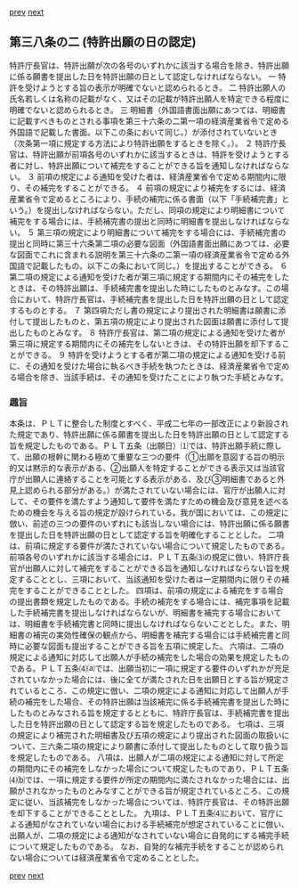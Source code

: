 [prev](/specific\markdowns\特許法\048_Mp-Ch_2-At_38.md)
[next](/specific\markdowns\特許法\050_Mp-Ch_2-At_38_3.md)
## 第三八条の二 (特許出願の日の認定)
特許庁長官は、特許出願が次の各号のいずれかに該当する場合を除き、特許出願に係る願書を提出した日を特許出願の日として認定しなければならない。
一 特許を受けようとする旨の表示が明確でないと認められるとき。
二 特許出願人の氏名若しくは名称の記載がなく、又はその記載が特許出願人を特定できる程度に明確でないと認められるとき。
三 明細書（外国語書面出願にあつては、明細書に記載すべきものとされる事項を第三十六条の二第一項の経済産業省令で定める外国語で記載した書面。以下この条において同じ。）が添付されていないとき（次条第一項に規定する方法により特許出願をするときを除く。）。
２ 特許庁長官は、特許出願が前項各号のいずれかに該当するときは、特許を受けようとする者に対し、特許出願について補完をすることができる旨を通知しなければならない。
３ 前項の規定による通知を受けた者は、経済産業省令で定める期間内に限り、その補完をすることができる。
４ 前項の規定により補完をするには、経済産業省令で定めるところにより、手続の補完に係る書面（以下「手続補完書」という。）を提出しなければならない。ただし、同項の規定により明細書について補完をする場合には、手続補完書の提出と同時に明細書を提出しなければならない。
５ 第三項の規定により明細書について補完をする場合には、手続補完書の提出と同時に第三十六条第二項の必要な図面（外国語書面出願にあつては、必要な図面でこれに含まれる説明を第三十六条の二第一項の経済産業省令で定める外国語で記載したもの。以下この条において同じ。）を提出することができる。
６ 第二項の規定による通知を受けた者が第三項に規定する期間内にその補完をしたときは、その特許出願は、手続補完書を提出した時にしたものとみなす。この場合において、特許庁長官は、手続補完書を提出した日を特許出願の日として認定するものとする。
７ 第四項ただし書の規定により提出された明細書は願書に添付して提出したものと、第五項の規定により提出された図面は願書に添付して提出したものとみなす。
８ 特許庁長官は、第二項の規定による通知を受けた者が第三項に規定する期間内にその補完をしないときは、その特許出願を却下することができる。
９ 特許を受けようとする者が第二項の規定による通知を受ける前に、その通知を受けた場合に執るべき手続を執つたときは、経済産業省令で定める場合を除き、当該手続は、その通知を受けたことにより執つた手続とみなす。

### 趣旨
本条は、ＰＬＴに整合した制度とすべく、平成二七年の一部改正により新設された規定であり、特許出願に係る願書を提出した日を特許出願の日として認定する旨を規定したものである。ＰＬＴ五条（出願日）⑴では、特許出願手続に際して、出願の根幹に関わる極めて重要な三つの要件（①出願を意図する旨の明示的又は黙示的な表示がある、②出願人を特定することができる表示又は当該官庁が出願人に連絡することを可能とする表示がある、及び③明細書であると外見上認められる部分がある。）が満たされていない場合には、官庁が出願人に対して、その要件を満たすよう通知して要件を満たすための機会及び意見を述べるための機会を与える旨の規定が設けられている。我が国においては、この規定に倣い、前述の三つの要件のいずれにも該当しない場合には、特許出願に係る願書を提出した日を特許出願の日として認定する旨を明確化することとした。
二項は、前項に規定する要件が満たされていない場合について規定したものである。前項各号のいずれかに該当する場合には、ＰＬＴ五条⑶の規定に倣い、特許庁長官が出願人に対して補完をすることができる旨を通知しなければならない旨を規定することとし、三項において、当該通知を受けた者は一定期間内に限りその補完をすることができることとした。
四項は、前項の規定による補完をする場合の提出書類を規定したものである。手続の補完をする場合には、補完事項を記載した手続補完書を提出しなければならないが、明細書を補完する場合においては、明細書を手続補完書と同時に提出しなければならないこととした。また、明細書の補完の実効性確保の観点から、明細書を補完する場合には手続補完書と同時に必要な図面も提出することができる旨を五項に規定した。
六項は、二項の規定による通知に対応して出願人が手続の補完をした場合の効果を規定したものである。ＰＬＴ五条⑷⒜では、出願当初に一項に規定する要件のいずれかが充足されていなかった場合には、後に全てが満たされた日を出願日とする旨が規定されているところ、この規定に倣い、二項の規定による通知に対応して出願人が手続の補完をした場合、その特許出願は当該補完に係る手続補完書を提出した時にしたものとみなされる旨を規定するとともに、特許庁長官は、手続補完書を提出した日を特許出願の日として認定する旨を規定したものである。
七項は、三項の規定により補完された明細書及び五項の規定により提出された図面の取扱いについて、三六条二項の規定により願書に添付して提出したものとして取り扱う旨を規定したものである。
八項は、出願人が二項の規定による通知に対して所定の期間内にその補完をしなかった場合について規定したものであり、ＰＬＴ五条⑷⒝では、一項に規定する要件が所定の期間内に満たされなかった場合には、出願がされなかったものとみなすことができる旨が規定されているところ、この規定に従い、当該補完をしなかった場合については、特許庁長官は、その特許出願を却下することができることとした。
九項は、ＰＬＴ五条⑷において、官庁による通知がなされていない場合における手続補完が想定されていることに倣い、出願人が、二項の規定による通知がなされていない場合に自発的にする補完手続について規定したものである。
なお、自発的な補完手続をすることが認められない場合については経済産業省令で定めることとした。

[prev](/specific\markdowns\特許法\048_Mp-Ch_2-At_38.md)
[next](/specific\markdowns\特許法\050_Mp-Ch_2-At_38_3.md)